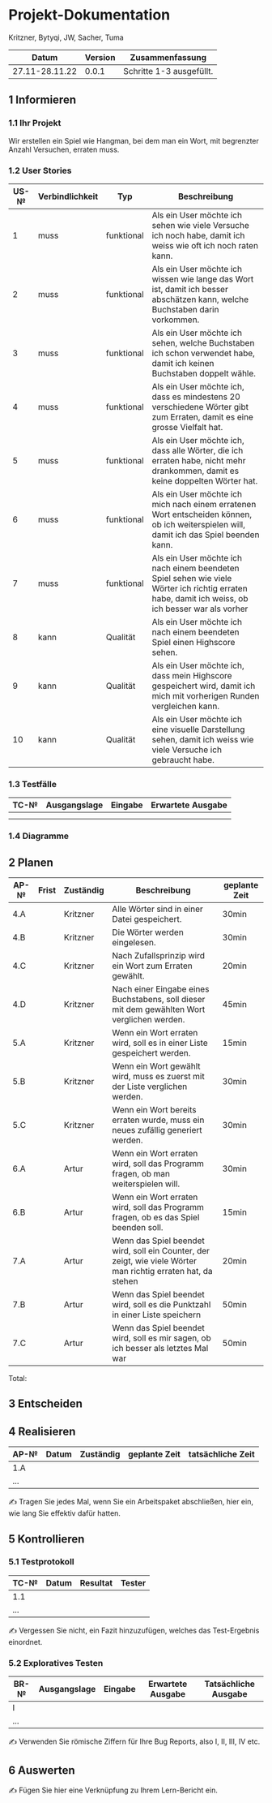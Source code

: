 # Projekt-Dokumentation

Kritzner, Bytyqi, JW, Sacher, Tuma

| Datum | Version | Zusammenfassung                                              |
| ----- | ------- | ------------------------------------------------------------ |
| 27.11-28.11.22 | 0.0.1   | Schritte 1-3 ausgefüllt. |


## 1 Informieren

### 1.1 Ihr Projekt

Wir erstellen ein Spiel wie Hangman, bei dem man ein Wort, mit begrenzter Anzahl Versuchen, erraten muss.

### 1.2 User Stories

| US-№ | Verbindlichkeit | Typ  | Beschreibung                       |
| ---- | --------------- | ---- | ---------------------------------- |
| 1 | muss | funktional | Als ein User möchte ich sehen wie viele Versuche ich noch habe, damit ich weiss wie oft ich noch raten kann. |
| 2 | muss | funktional | Als ein User möchte ich wissen wie lange das Wort ist, damit ich besser abschätzen kann, welche Buchstaben darin vorkommen. |
| 3 | muss | funktional | Als ein User möchte ich sehen, welche Buchstaben ich schon verwendet habe, damit ich keinen Buchstaben doppelt wähle. |
| 4 | muss | funktional | Als ein User möchte ich, dass es mindestens 20 verschiedene Wörter gibt zum Erraten, damit es eine grosse Vielfalt hat. |
| 5 | muss | funktional | Als ein User möchte ich, dass alle Wörter, die ich erraten habe, nicht mehr drankommen, damit es keine doppelten Wörter hat. |
| 6 | muss | funktional | Als ein User möchte ich mich nach einem erratenen Wort entscheiden können, ob ich weiterspielen will, damit ich das Spiel beenden kann. |
| 7 | muss | funktional | Als ein User möchte ich nach einem beendeten Spiel sehen wie viele Wörter ich richtig erraten habe, damit ich weiss, ob ich besser war als vorher |
| 8 | kann | Qualität | Als ein User möchte ich nach einem beendeten Spiel einen Highscore sehen. |
| 9 | kann | Qualität | Als ein User möchte ich, dass mein Highscore gespeichert wird, damit ich mich mit vorherigen Runden vergleichen kann. |
| 10 | kann | Qualität | Als ein User möchte ich eine visuelle Darstellung sehen, damit ich weiss wie viele Versuche ich gebraucht habe. |

### 1.3 Testfälle

| TC-№ | Ausgangslage | Eingabe | Erwartete Ausgabe |
| ---- | ------------ | ------- | ----------------- |
|  |              |         |                   |
|  |              |         |                   |


### 1.4 Diagramme



## 2 Planen

| AP-№ | Frist | Zuständig | Beschreibung | geplante Zeit |
| ---- | ----- | --------- | ------------ | ------------- |
| 4.A  |       | Kritzner | Alle Wörter sind in einer Datei gespeichert. | 30min |
| 4.B |       | Kritzner | Die Wörter werden eingelesen. | 30min |
| 4.C |       | Kritzner | Nach Zufallsprinzip wird ein Wort zum Erraten gewählt. | 20min |
| 4.D |       | Kritzner | Nach einer Eingabe eines Buchstabens, soll dieser mit dem gewählten Wort verglichen werden. | 45min |
| 5.A |       | Kritzner | Wenn ein Wort erraten wird, soll es in einer Liste gespeichert werden. | 15min |
| 5.B |       | Kritzner | Wenn ein Wort gewählt wird, muss es zuerst mit der Liste verglichen werden. | 30min |
| 5.C |       | Kritzner | Wenn ein Wort bereits erraten wurde, muss ein neues zufällig generiert werden. | 30min |
| 6.A |  | Artur | Wenn ein Wort erraten wird, soll das Programm fragen, ob man weiterspielen will. | 30min |
| 6.B |       | Artur | Wenn ein Wort erraten wird, soll das Programm fragen, ob es das Spiel beenden soll. | 15min |
| 7.A |       | Artur | Wenn das Spiel beendet wird, soll ein Counter, der zeigt, wie viele Wörter man richtig erraten hat, da stehen| 20min |
| 7.B |       | Artur | Wenn das Spiel beendet wird, soll es die Punktzahl in einer Liste speichern| 50min |
| 7.C |       | Artur |Wenn das Spiel beendet wird, soll es mir sagen, ob ich besser als letztes Mal war | 50min |

Total: 

## 3 Entscheiden


## 4 Realisieren

| AP-№ | Datum | Zuständig | geplante Zeit | tatsächliche Zeit |
| ---- | ----- | --------- | ------------- | ----------------- |
| 1.A  |       |           |               |                   |
| ...  |       |           |               |                   |

✍️ Tragen Sie jedes Mal, wenn Sie ein Arbeitspaket abschließen, hier ein, wie lang Sie effektiv dafür hatten.

## 5 Kontrollieren

### 5.1 Testprotokoll

| TC-№ | Datum | Resultat | Tester |
| ---- | ----- | -------- | ------ |
| 1.1  |       |          |        |
| ...  |       |          |        |

✍️ Vergessen Sie nicht, ein Fazit hinzuzufügen, welches das Test-Ergebnis einordnet.

### 5.2 Exploratives Testen

| BR-№ | Ausgangslage | Eingabe | Erwartete Ausgabe | Tatsächliche Ausgabe |
| ---- | ------------ | ------- | ----------------- | -------------------- |
| I    |              |         |                   |                      |
| ...  |              |         |                   |                      |

✍️ Verwenden Sie römische Ziffern für Ihre Bug Reports, also I, II, III, IV etc.

## 6 Auswerten

✍️ Fügen Sie hier eine Verknüpfung zu Ihrem Lern-Bericht ein.
